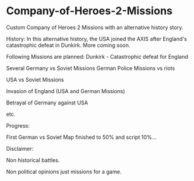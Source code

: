 # Company-of-Heroes-2-Missions
Custom Company of Heroes 2 Missions with an alternative history story.

History:
In this alternative history, the USA joined the AXIS after England's catastrophic defeat in Dunkirk.
More coming soon.


Following Missions are planned:
Dunkirk - Catastrophic defeat for England

Several Germany vs Soviet Missions
German Police Missions vs riots

USA vs Soviet Missions

Invasion of England (USA and German Missions)

Betrayal of Germany against USA

etc.

Progress:

First German vs Soviet Map finished to 50% and script 10%...

Disclaimer:

Non historical battles.

Non political opinions just missions for a game.

